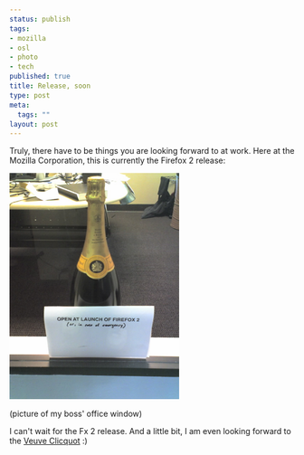 ```yaml
--- 
status: publish
tags: 
- mozilla
- osl
- photo
- tech
published: true
title: Release, soon
type: post
meta: 
  tags: ""
layout: post
---
```

Truly, there have to be things you are looking forward to at work. Here at the Mozilla Corporation, this is currently the Firefox 2 release:

<a class="imagelink" href="/media/wp/2006/10/firefox-champagne.jpg" title="Firefox 2 Champagne"><img id="image105" src="/media/wp/2006/10/firefox-champagne.jpg" alt="Firefox 2 Champagne" class="center" width="300" /></a>

(picture of my boss' office window)

I can't wait for the Fx 2 release. And a little bit, I am even looking forward to the <a href="http://www.veuve-clicquot.com/">Veuve Clicquot</a> :)
